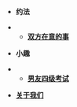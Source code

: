 - **约法**
- - [**双方在意的事**](双方在意的事.md)


- **小趣**
- - [**男友四级考试**](男友四级考试.md)


- [**关于我们**](../主页.md#关于我们)

